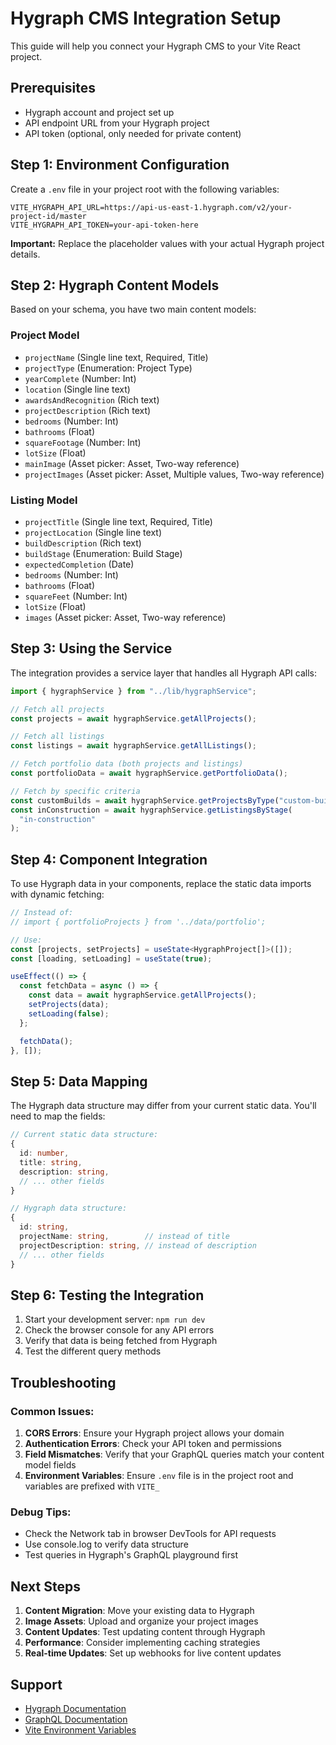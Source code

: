 # Hygraph CMS Integration Setup

This guide will help you connect your Hygraph CMS to your Vite React project.

## Prerequisites

- Hygraph account and project set up
- API endpoint URL from your Hygraph project
- API token (optional, only needed for private content)

## Step 1: Environment Configuration

Create a `.env` file in your project root with the following variables:

```env
VITE_HYGRAPH_API_URL=https://api-us-east-1.hygraph.com/v2/your-project-id/master
VITE_HYGRAPH_API_TOKEN=your-api-token-here
```

**Important:** Replace the placeholder values with your actual Hygraph project details.

## Step 2: Hygraph Content Models

Based on your schema, you have two main content models:

### Project Model

- `projectName` (Single line text, Required, Title)
- `projectType` (Enumeration: Project Type)
- `yearComplete` (Number: Int)
- `location` (Single line text)
- `awardsAndRecognition` (Rich text)
- `projectDescription` (Rich text)
- `bedrooms` (Number: Int)
- `bathrooms` (Float)
- `squareFootage` (Number: Int)
- `lotSize` (Float)
- `mainImage` (Asset picker: Asset, Two-way reference)
- `projectImages` (Asset picker: Asset, Multiple values, Two-way reference)

### Listing Model

- `projectTitle` (Single line text, Required, Title)
- `projectLocation` (Single line text)
- `buildDescription` (Rich text)
- `buildStage` (Enumeration: Build Stage)
- `expectedCompletion` (Date)
- `bedrooms` (Number: Int)
- `bathrooms` (Float)
- `squareFeet` (Number: Int)
- `lotSize` (Float)
- `images` (Asset picker: Asset, Two-way reference)

## Step 3: Using the Service

The integration provides a service layer that handles all Hygraph API calls:

```typescript
import { hygraphService } from "../lib/hygraphService";

// Fetch all projects
const projects = await hygraphService.getAllProjects();

// Fetch all listings
const listings = await hygraphService.getAllListings();

// Fetch portfolio data (both projects and listings)
const portfolioData = await hygraphService.getPortfolioData();

// Fetch by specific criteria
const customBuilds = await hygraphService.getProjectsByType("custom-build");
const inConstruction = await hygraphService.getListingsByStage(
  "in-construction"
);
```

## Step 4: Component Integration

To use Hygraph data in your components, replace the static data imports with dynamic fetching:

```typescript
// Instead of:
// import { portfolioProjects } from '../data/portfolio';

// Use:
const [projects, setProjects] = useState<HygraphProject[]>([]);
const [loading, setLoading] = useState(true);

useEffect(() => {
  const fetchData = async () => {
    const data = await hygraphService.getAllProjects();
    setProjects(data);
    setLoading(false);
  };

  fetchData();
}, []);
```

## Step 5: Data Mapping

The Hygraph data structure may differ from your current static data. You'll need to map the fields:

```typescript
// Current static data structure:
{
  id: number,
  title: string,
  description: string,
  // ... other fields
}

// Hygraph data structure:
{
  id: string,
  projectName: string,        // instead of title
  projectDescription: string, // instead of description
  // ... other fields
}
```

## Step 6: Testing the Integration

1. Start your development server: `npm run dev`
2. Check the browser console for any API errors
3. Verify that data is being fetched from Hygraph
4. Test the different query methods

## Troubleshooting

### Common Issues:

1. **CORS Errors**: Ensure your Hygraph project allows your domain
2. **Authentication Errors**: Check your API token and permissions
3. **Field Mismatches**: Verify that your GraphQL queries match your content model fields
4. **Environment Variables**: Ensure `.env` file is in the project root and variables are prefixed with `VITE_`

### Debug Tips:

- Check the Network tab in browser DevTools for API requests
- Use console.log to verify data structure
- Test queries in Hygraph's GraphQL playground first

## Next Steps

1. **Content Migration**: Move your existing data to Hygraph
2. **Image Assets**: Upload and organize your project images
3. **Content Updates**: Test updating content through Hygraph
4. **Performance**: Consider implementing caching strategies
5. **Real-time Updates**: Set up webhooks for live content updates

## Support

- [Hygraph Documentation](https://hygraph.com/docs)
- [GraphQL Documentation](https://graphql.org/learn/)
- [Vite Environment Variables](https://vitejs.dev/guide/env-and-mode.html)

